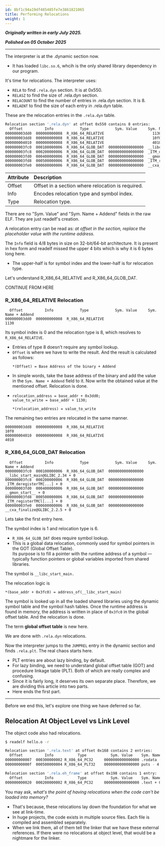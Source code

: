 ```yaml
---
id: 8bf1c94a19df485485fe7e3861821065
title: Performing Relocations
weight: 1
---
```


***Originally written in early July 2025.***

***Polished on 05 October 2025***

---

The interpreter is at the .dynamic section now.
  - It has loaded `libc.so.6`, whcih is the only shared library dependency in our program.

It's time for relocations. The interpreter uses:
  - `RELA` to find `.rela.dyn` section. It is at 0x550.
  - `RELASZ` to find the size of .rela.dyn section.
  - `RELACOUNT` to find the number of entries in .rela.dyn section. It is 8.
  - `RELAENT` to find the size of each entry in .rela.dyn table.

These are the relocation entries in the `.rela.dyn` table.

```bash
Relocation section '.rela.dyn' at offset 0x550 contains 8 entries:
  Offset          Info            Type            Sym. Value     Sym. Name + Addend
000000003dd0  000000000008  R_X86_64_RELATIVE                      1130
000000003dd8  000000000008  R_X86_64_RELATIVE                      10f0
000000004010  000000000008  R_X86_64_RELATIVE                      4010
000000003fc0  000100000006  R_X86_64_GLOB_DAT  0000000000000000  __libc_start_main@GLIBC_2.34 + 0
000000003fc8  000200000006  R_X86_64_GLOB_DAT  0000000000000000  _ITM_deregisterTM[...] + 0
000000003fd0  000400000006  R_X86_64_GLOB_DAT  0000000000000000  __gmon_start__ + 0
000000003fd8  000500000006  R_X86_64_GLOB_DAT  0000000000000000  _ITM_registerTMCl[...] + 0
000000003fe0  000600000006  R_X86_64_GLOB_DAT  0000000000000000  __cxa_finalize@GLIBC_2.2.5 + 0
```

| Attribute |	Description |
| :-------- | :---------- |
| Offset | Offset in a section where relocation is required. |
| Info   | Encodes relocation type and symbol index. |
| Type   | Relocation type. |

There are no "Sym. Value" and "Sym. Name + Addend" fields in the raw ELF. They are just readelf's creation.

A relocation entry can be read as: _at offset in the section, replace the placeholder value with the runtime address._

The `Info` field is 4/8 bytes in size on 32-bit/64-bit architecture. It is present in hex form and readelf missed the upper 4 bits which is why it is 6 bytes long here.
  - The upper-half is for symbol index and the lower-half is for relocation type.

Let's understand R_X86_64_RELATIVE and R_X86_64_GLOB_DAT.

CONTINUE FROM HERE

### R_X86_64_RELATIVE Relocation

```
  Offset          Info            Type            Sym. Value     Sym. Name + Addend
000000003dd0  000000000008  R_X86_64_RELATIVE                      1130
```

Its symbol index is 0 and the relocation type is 8, which resolves to `R_X86_64_RELATIVE`.

* Entries of type 8 doesn't require any symbol lookup.
*   `Offset` is where we have to write the result. And the result is calculated as follows:
    ```
    *(Offset) = Base Address of the binary + Addend
    ```
* In simple words, take the base address of the binary and add the value in the `Sym. Name + Addend` field to it. Now write the obtained value at the mentioned offset. Relocation is done.
* ```
  relocation_address = base_addr + 0x3dd0;
  value_to_write = base_addr + 1130;

  *(relocation_address) = value_to_write
  ```

The remaining two entries are relocated in the same manner.

```
000000003dd8  000000000008  R_X86_64_RELATIVE                      10f0
000000004010  000000000008  R_X86_64_RELATIVE                      4010
```

### R_X86_64_GLOB_DAT Relocation

```
  Offset          Info            Type            Sym. Value     Sym. Name + Addend
000000003fc0  000100000006  R_X86_64_GLOB_DAT  0000000000000000  __libc_start_main@GLIBC_2.34 + 0
000000003fc8  000200000006  R_X86_64_GLOB_DAT  0000000000000000  _ITM_deregisterTM[...] + 0
000000003fd0  000400000006  R_X86_64_GLOB_DAT  0000000000000000  __gmon_start__ + 0
000000003fd8  000500000006  R_X86_64_GLOB_DAT  0000000000000000  _ITM_registerTMCl[...] + 0
000000003fe0  000600000006  R_X86_64_GLOB_DAT  0000000000000000  __cxa_finalize@GLIBC_2.2.5 + 0
```

Lets take the first entry here.

The symbol index is 1 and relocation type is 6.

* `R_X86_64_GLOB_DAT` does require symbol lookup.
* This is a global data relocation, commonly used for symbol pointers in the GOT (Global Offset Table).\
  Its purpose is to fill a pointer with the runtime address of a symbol — typically function pointers or global variables imported from shared libraries.

The symbol is `__libc_start_main.`

The relocation logic is

```
*(base_addr + 0x3fc0) = address_of(__libc_start_main)
```

The symbol is looked up in all the loaded shared libraries using the dynamic symbol table and the symbol hash tables. Once the runtime address is found in memory, the address is written in place of `0x3fc0` in the global offset table. And the relocation is done.

The term **global offset table** is new here.

We are done with `.rela.dyn` relocations.

Now the interpreter jumps to the `JUMPREL` entry in the dynamic section and finds `.rela.plt`. The real chaos starts here.

* PLT entries are about lazy binding, by default.
* For lazy binding, we need to understand global offset table (GOT) and procedure linkage table (PLT). Both of which are really complex and confusing.
* Since it is fairly long, it deserves its own separate place. Therefore, we are dividing this article into two parts.
* Here ends the first part.

---

Before we end this, let's explore one thing we have deferred so far.

## Relocation At Object Level vs Link Level

The object code also had relocations.

```bash
$ readelf hello.o -r

Relocation section '.rela.text' at offset 0x168 contains 2 entries:
  Offset          Info           Type           Sym. Value    Sym. Name + Addend
000000000007  000300000002 R_X86_64_PC32     0000000000000000 .rodata - 4
00000000000f  000500000004 R_X86_64_PLT32    0000000000000000 puts - 4

Relocation section '.rela.eh_frame' at offset 0x198 contains 1 entry:
  Offset          Info           Type           Sym. Value    Sym. Name + Addend
000000000020  000200000002 R_X86_64_PC32     0000000000000000 .text + 0
```

You may ask, *what's the point of having relocations when the code can't be loaded into memory?*
  - That's because, these relocations lay down the foundation for what we see at link-time.
  - In huge projects, the code exists in multiple source files. Each file is compiled and assembled separately.
  - When we link them, all of them tell the linker that we have these external references. If there were no relocations at object level, that would be a nightmare for the linker.